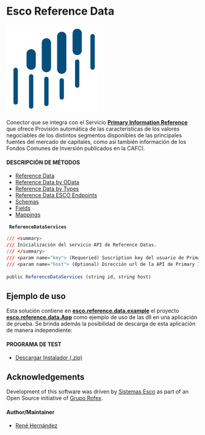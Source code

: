 # Esco Reference Data

[![N|Solid](esco.reference.documentation/esco.png)](https://www.sistemasesco.com.ar)

Conector que se integra con el Servicio [**Primary Information Reference**](https://i.primary.com.ar/) que ofrece Provisión automática de las características de los valores negociables de los distintos segmentos disponibles de las principales fuentes del mercado de capitales, como así también información de los Fondos Comunes de Inversión publicados en la CAFCI.

#### DESCRIPCIÓN DE MÉTODOS

- [Reference Data](esco.reference.documentation/ReferenceData.md)
- [Reference Data by OData](esco.reference.documentation/OData.md)
- [Reference Data by Types](esco.reference.documentation/Types.md)
- [Reference Data ESCO Endpoints](esco.reference.documentation/Instruments.md)
- [Schemas](esco.reference.documentation/Schemas.md)
- [Fields](esco.reference.documentation/Fields.md)
- [Mappings](esco.reference.documentation/Mappings.md)

**` ReferenceDataServices`**
```r
/// <summary>
/// Inicialización del servicio API de Reference Datas.
/// </summary>
/// <param name="key"> (Requeried) Suscription key del usuario de Primary Information Reference. </param>        
/// <param name="host"> (Optional) Dirección url de la API de Primary Information Reference (Default: https://apids.primary.com.ar).</param>
 
public ReferenceDataServices (string id, string host)
```

## Ejemplo de uso

Esta solución contiene en [**esco.reference.data.example**](esco.reference.data.example/) el proyecto [**esco.reference.data.App**](esco.reference.data.example/esco.reference.data.App.csproj) como ejemplo de uso de las dll en una aplicación de prueba.
Se brinda además la posibilidad de descarga de esta aplicación de manera independiente:

#### PROGRAMA DE TEST

- [Descargar Instalador (.zip)](esco.reference.documentation/reference.data.zip)


## Acknowledgements

Development of this software was driven by
[Sistemas Esco](https://www.sistemasesco.com.ar/) as part of an Open Source
initiative of [Grupo Rofex](https://www.rofex.com.ar/).

#### Author/Maintainer

  - [René Hernández](https://github.com/matbarofex/Esco.Reference.Data)
